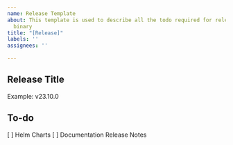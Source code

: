 ```yaml
---
name: Release Template
about: This template is used to describe all the todo required for releasing a new
  binary
title: "[Release]"
labels: ''
assignees: ''

---
```


## Release Title
   Example: v23.10.0

## To-do
[ ] Helm Charts
[ ] Documentation Release Notes
